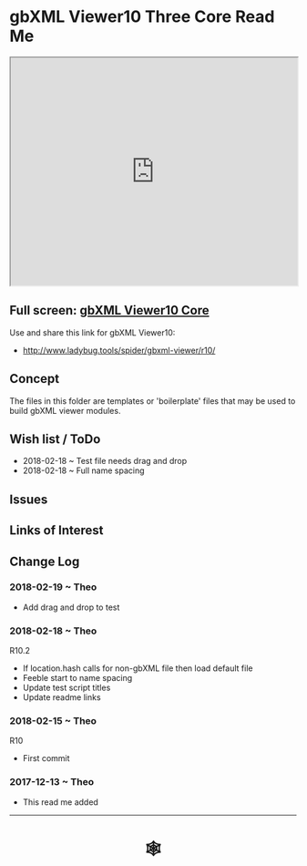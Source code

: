 <span style=display:none; >[You are now in a GitHub source code view - click this link to view Read Me file as a web page]( http://www.ladybug.tools/spider/index.html##https://rawgit.com/ladybug-tools/spider/master/gbxml-viewer/r10/gbxml-viewer10-01-core/README.md "View file as a web page." ) </span>

# gbXML Viewer10 Three Core Read Me


<iframe class=iframeReadMe src=http://www.ladybug.tools/spider/gbxml-viewer/r10/gbxml-viewer10-01-core/gbxml-viewer10-core.html width=100% height=400px >Iframes are not displayed on github.com</iframe>


## Full screen: [gbXML Viewer10 Core]( http://www.ladybug.tools/spider/gbxml-viewer/r10/gbxml-viewer10-01-core/gbxml-viewer10-core.html )

Use and share this link for gbXML Viewer10:

* <http://www.ladybug.tools/spider/gbxml-viewer/r10/>

## Concept

The files in this folder are templates or 'boilerplate' files that may be used to build gbXML viewer modules.

## Wish list / ToDo

* 2018-02-18 ~ Test file needs drag and drop
* 2018-02-18 ~ Full name spacing


## Issues



## Links of Interest



## Change Log

### 2018-02-19 ~ Theo

* Add drag and drop to test

### 2018-02-18 ~ Theo

R10.2

* If location.hash calls for non-gbXML file then load default file
* Feeble start to name spacing
* Update test script titles
* Update readme links


### 2018-02-15 ~ Theo

R10
* First commit

### 2017-12-13 ~ Theo

* This read me added

***


# <center title="hello!" ><a href=javascript:window.scrollTo(0,0); style=text-decoration:none; > &#x1f578; </a></center>



